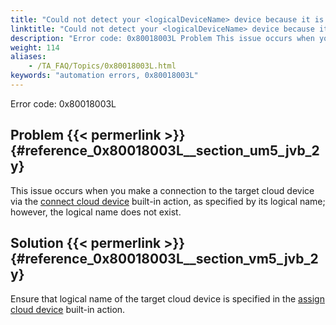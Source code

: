 ```yaml
--- 
title: "Could not detect your <logicalDeviceName> device because it is not assigned yet."
linktitle: "Could not detect your <logicalDeviceName> device because it is not assigned yet."
description: "Error code: 0x80018003L Problem This issue occurs when you make a connection to the target cloud device via the connect cloud device built-in action, as specified by its logical name; however, the ..."
weight: 114
aliases: 
    - /TA_FAQ/Topics/0x80018003L.html
keywords: "automation errors, 0x80018003L"
---
```


Error code: 0x80018003L

## Problem {{< permerlink >}} {#reference_0x80018003L__section_um5_jvb_2y} 

This issue occurs when you make a connection to the target cloud device via the [connect cloud device](/automation-guide/action-based-testing-language/built-in-actions/system-actions/device/connect-cloud-device) built-in action, as specified by its logical name; however, the logical name does not exist.

## Solution {{< permerlink >}} {#reference_0x80018003L__section_vm5_jvb_2y} 

Ensure that logical name of the target cloud device is specified in the [assign cloud device](/automation-guide/action-based-testing-language/built-in-actions/system-actions/device/assign-cloud-device) built-in action.



